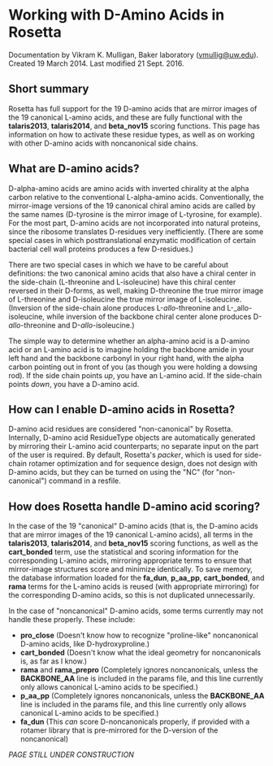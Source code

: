 # Working with D-Amino Acids in Rosetta
Documentation by Vikram K. Mulligan, Baker laboratory (vmullig@uw.edu).  Created 19 March 2014.  Last modified 21 Sept. 2016.

## Short summary
Rosetta has full support for the 19 D-amino acids that are mirror images of the 19 canonical L-amino acids, and these are fully functional with the **talaris2013**, **talaris2014**, and **beta_nov15** scoring functions.  This page has information on how to activate these residue types, as well as on working with other D-amino acids with noncanonical side chains.

## What are D-amino acids?
D-alpha-amino acids are amino acids with inverted chirality at the alpha carbon relative to the conventional L-alpha-amino acids.  Conventionally, the mirror-image versions of the 19 canonical chiral amino acids are called by the same names (D-tyrosine is the mirror image of L-tyrosine, for example).  For the most part, D-amino acids are not incorporated into natural proteins, since the ribosome translates D-residues very inefficiently.  (There are some special cases in which posttranslational enzymatic modification of certain bacterial cell wall proteins produces a few D-residues.)

There are two special cases in which we have to be careful about definitions: the two canonical amino acids that also have a chiral center in the side-chain (L-threonine and L-isoleucine) have this chiral center reversed in their D-forms, as well, making D-threonine the true mirror image of L-threonine and D-isoleucine the true mirror image of L-isoleucine.  (Inversion of the side-chain alone produces L-_allo_-threonine and L-_allo-isoleucine, while inversion of the backbone chiral center alone produces D-_allo_-threonine and D-_allo_-isoleucine.)

The simple way to determine whether an alpha-amino acid is a D-amino acid or an L-amino acid is to imagine holding the backbone amide in your left hand and the backbone carbonyl in your right hand, with the alpha carbon pointing out in front of you (as though you were holding a dowsing rod).  If the side chain points _up_, you have an L-amino acid.  If the side-chain points _down_, you have a D-amino acid.

## How can I enable D-amino acids in Rosetta?
D-amino acid residues are considered "non-canonical" by Rosetta.  Internally, D-amino acid ResidueType objects are automatically generated by mirroring their L-amino acid counterparts; no separate input on the part of the user is required.  By default, Rosetta's _packer_, which is used for side-chain rotamer optimization and for sequence design, does not design with D-amino acids, but they can be turned on using the "NC" (for "non-canonical") command in a resfile.

## How does Rosetta handle D-amino acid scoring?
In the case of the 19 "canonical" D-amino acids (that is, the D-amino acids that are mirror images of the 19 canonical L-amino acids), all terms in the **talaris2013**, **talaris2014**, and **beta_nov15** scoring functions, as well as the **cart_bonded** term, use the statistical and scoring information for the corresponding L-amino acids, mirroring appropriate terms to ensure that mirror-image structures score and minimize identically.  To save memory, the database information loaded for the **fa_dun**, **p_aa_pp**, **cart_bonded**, and **rama** terms for the L-amino acids is reused (with appropriate mirroring) for the corresponding D-amino acids, so this is not duplicated unnecessarily.

In the case of "noncanonical" D-amino acids, some terms currently may not handle these properly.  These include:
* **pro_close** (Doesn't know how to recognize "proline-like" noncanonical D-amino acids, like D-hydroxyproline.)
* **cart_bonded** (Doesn't know what the ideal geometry for noncanonicals is, as far as I know.)
* **rama** and **rama_prepro** (Completely ignores noncanonicals, unless the **BACKBONE_AA** line is included in the params file, and this line currently only allows canonical L-amino acids to be specified.)
* **p_aa_pp** (Completely ignores noncanonicals, unless the **BACKBONE_AA** line is included in the params file, and this line currently only allows canonical L-amino acids to be specified.)
* **fa_dun** (This _can_ score D-noncanonicals properly, if provided with a rotamer library that is pre-mirrored for the D-version of the noncanonical)

_PAGE STILL UNDER CONSTRUCTION_